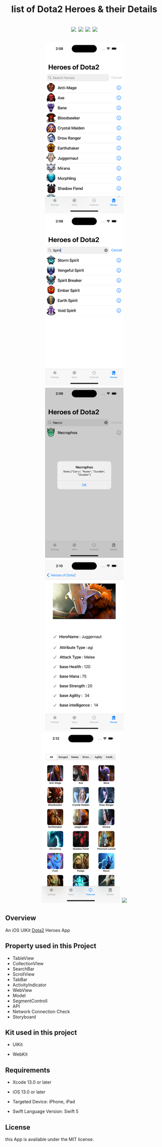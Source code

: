 
<h1 align="center"> list of Dota2 Heroes & their Details 

<p align="center">
<img src="https://img.shields.io/cocoapods/p/ios?" />
<img src="https://img.shields.io/badge/-5.7-RED.svg?logo=swift&logoColor=white" />
<img src="https://img.shields.io/badge/-14-RED\\\.svg?logo=xcode&logoColor=white" />
    <img src="https://img.shields.io/badge/license-MIT-BLUE.svg" />
</p>

<img src="https://raw.githubusercontent.com/aliesmaeili2/tableView-api-NC1/main/Archive/tableView1.png" width="250" />
<img src="https://raw.githubusercontent.com/aliesmaeili2/tableView-api-NC1/main/Archive/tableView2-search.png" width="250" />
<img src="https://raw.githubusercontent.com/aliesmaeili2/tableView-api-NC1/main/Archive/tableView3-button-info.png" width="250" />
<img src="https://raw.githubusercontent.com/aliesmaeili2/tableView-api-NC1/main/Archive/tableView4-click Cell.png" width="250" />
<img src="https://raw.githubusercontent.com/aliesmaeili2/tableView-api-NC1/main/Archive/collectionView-str.png" width="250" /> 
<img src="https://raw.githubusercontent.com/aliesmaeili2/tableView-api-NC1/main/Archive/webView.png" width="250" />



## Overview

An iOS UIKit <a href="https://api.opendota.com/api/heroStats">Dota2</a> Heroes App 


## Property used in this Project

- TableView
- CollectionVIew
- SearchBar
- ScrollView
- TabBar
- ActivityIndicator
- WebView
- Model
- SegmentControll
- API
- Network Connection Check
- Storyboard

## Kit used in this project

- UIKit
    
- WebKit

## Requirements

- Xcode 13.0 or later
- iOS   13.0 or later

- Targeted Device: iPhone, iPad
- Swift Language Version: Swift 5

## License

this App is available under the MIT license.
